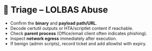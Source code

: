 # 📝 Triage – LOLBAS Abuse
- Confirm the **binary** and **payload path/URL**.
- Decode certutil outputs or HTA/scriptlet content if reachable.
- Check **parent process** (Office/email client often indicates phishing).
- Inspect **network egress** immediately after execution.
- If benign (admin scripts), record ticket and add allowlist with expiry.
